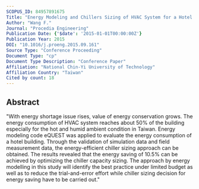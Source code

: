 ```yaml
---
SCOPUS_ID: 84957891675
Title: "Energy Modeling and Chillers Sizing of HVAC System for a Hotel Building"
Author: "Wang F."
Journal: "Procedia Engineering"
Publication Date: {'$date': '2015-01-01T00:00:00Z'}
Publication Year: 2015
DOI: "10.1016/j.proeng.2015.09.161"
Source Type: "Conference Proceeding"
Document Type: "cp"
Document Type Description: "Conference Paper"
Affiliation: "National Chin-Yi University of Technology"
Affiliation Country: "Taiwan"
Cited by count: 18
---
```


## Abstract
"With energy shortage issue rises, value of energy conservation grows. The energy consumption of HVAC system reaches about 50% of the building especially for the hot and humid ambient condition in Taiwan. Energy modeling code eQUEST was applied to evaluate the energy consumption of a hotel building. Through the validation of simulation data and field measurement data, the energy-efficient chiller sizing approach can be obtained. The results revealed that the energy saving of 10.5% can be achieved by optimizing the chiller capacity sizing. The approach by energy modelling in this study will identify the best practice under limited budget as well as to reduce the trial-and-error effort while chiller sizing decision for energy saving have to be carried out."

